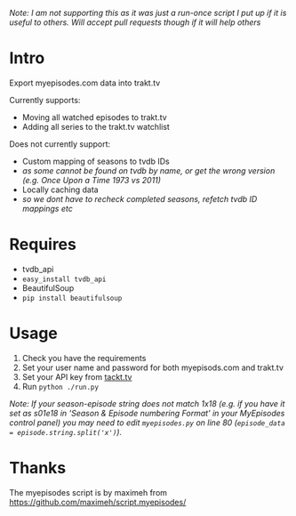 _Note: I am not supporting this as it was just a run-once script I put up if it is useful to others. Will accept pull requests though if it will help others_

Intro
=====
Export myepisodes.com data into trakt.tv

Currently supports:

 - Moving all watched episodes to trakt.tv
 - Adding all series to the trakt.tv watchlist

Does not currently support:

 - Custom mapping of seasons to tvdb IDs
  - _as some cannot be found on tvdb by name, or get the wrong version (e.g. Once Upon a Time 1973 vs 2011)_
 - Locally caching data
  - _so we dont have to recheck completed seasons, refetch tvdb ID mappings etc_


Requires
========
 - tvdb_api
  - `easy_install tvdb_api`
 - BeautifulSoup
  - `pip install beautifulsoup`


Usage
=====
 1. Check you have the requirements
 2. Set your user name and password for both myepisods.com and trakt.tv
 3. Set your API key from [tackt.tv](https://trakt.tv/api-docs/authentication)
 4. Run `python ./run.py`

_Note: If your season-episode string does not match 1x18 (e.g. if you have it set as s01e18 in
'Season & Episode numbering Format' in your MyEpisodes control panel) you may need to edit
`myepisodes.py` on line 80 (`episode_data = episode.string.split('x')`)._

Thanks
======

The myepisodes script is by maximeh from https://github.com/maximeh/script.myepisodes/
